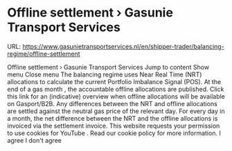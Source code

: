 # Offline settlement › Gasunie Transport Services

URL: https://www.gasunietransportservices.nl/en/shipper-trader/balancing-regime/offline-settlement

Offline settlement › Gasunie Transport Services
Jump to content
Show menu
Close menu
The balancing regime uses Near Real Time (NRT) allocations to calculate the current
Portfolio Imbalance Signal
(POS).
At the end of a
gas month
, the accountable offline allocations are published. Click
this link
for an (indicative) overview when offline allocations will be available on Gasport/B2B.
Any differences between the NRT and offline allocations are settled against the
neutral gas price
of the relevant day. For every day in a month, the net difference between the NRT and the offline allocations is invoiced via the settlement invoice.
This website requests your permission to use cookies for
YouTube
. Read our
cookie policy
for more information.
I agree
I don't agree